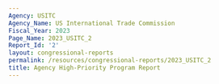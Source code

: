 ```yaml
---
Agency: USITC
Agency_Name: US International Trade Commission
Fiscal_Year: 2023
Page_Name: 2023_USITC_2
Report_Id: '2'
layout: congressional-reports
permalink: /resources/congressional-reports/2023_USITC_2
title: Agency High-Priority Program Report
---
```

